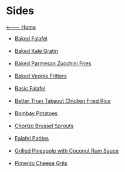 # Sides

[<--- Home](../about.md)

- [Baked Falafel](./baked-falafel.md)<br><br>
- [Baked Kale Gratin](./baked-kale-gratin.md)<br><br>
- [Baked Parmesan Zucchini Fries](./baked-parmesan-zucchini-fries.md)<br><br>
- [Baked Veggie Fritters](./baked-veggie-fritters.md)<br><br>
- [Basic Falafel](./basic-falafel.md)<br><br>
- [Better Than Takeout Chicken Fried Rice](./better-than-takeout-chicken-fried-rice.md)<br><br>
- [Bombay Potatoes](./bombay-potatoes.md)<br><br>
- [Chorizo Brussel Sprouts](./chorizo-brussel-sprouts.md)<br><br>
- [Falafel Patties](./falafel-patties.md)<br><br>
- [Grilled Pineapple with Coconut Rum Sauce](./grilled-pineapple-with-coconut-rum-sauce.md)<br><br>
- [Pimento Cheese Grits](./pimento-cheese-grits.md)<br><br>
